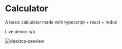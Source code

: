 # Calculator

A basic calculator made with typescript + react + redux

Live demo: n/a

![desktop-preview](https://github.com/ViolInKK/calculator/assets/102133609/e9aface3-58a3-412b-b82e-9cc223bb8967)
